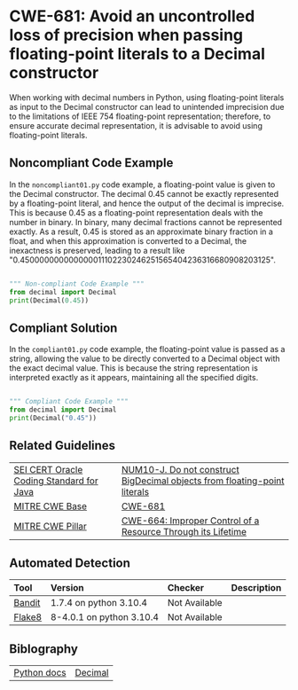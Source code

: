 # CWE-681: Avoid an uncontrolled loss of precision when passing floating-point literals to a Decimal constructor

When working with decimal numbers in Python, using floating-point literals as input to the Decimal constructor can lead to unintended imprecision due to the limitations of IEEE 754 floating-point representation; therefore, to ensure accurate decimal representation, it is advisable to avoid using floating-point literals.

## Noncompliant Code Example

In the `noncompliant01.py` code example, a floating-point value is given to the Decimal constructor. The decimal 0.45 cannot be exactly represented by a floating-point literal, and hence the output of the decimal is imprecise. This is because 0.45 as a floating-point representation deals with the number in binary. In binary, many decimal fractions cannot be represented exactly. As a result, 0.45 is stored as an approximate binary fraction in a float, and when this approximation is converted to a Decimal, the inexactness is preserved, leading to a result like "0.450000000000000011102230246251565404236316680908203125".

```py

""" Non-compliant Code Example """
from decimal import Decimal
print(Decimal(0.45))
```

## Compliant Solution

In the `compliant01.py` code example, the floating-point value is passed as a string, allowing the value to be directly converted to a Decimal object with the exact decimal value. This is because the string representation is interpreted exactly as it appears, maintaining all the specified digits.

```py

""" Compliant Code Example """
from decimal import Decimal
print(Decimal("0.45"))
```

## Related Guidelines

|||
|:---|:---|
|[SEI CERT Oracle Coding Standard for Java](https://wiki.sei.cmu.edu/confluence/display/java/SEI+CERT+Oracle+Coding+Standard+for+Java?src=breadcrumbs)|[NUM10-J. Do not construct BigDecimal objects from floating-point literals](https://wiki.sei.cmu.edu/confluence/display/java/NUM10-J.+Do+not+construct+BigDecimal+objects+from+floating-point+literals)|
|[MITRE CWE Base](http://cwe.mitre.org/)| [CWE-681](https://cwe.mitre.org/data/definitions/681.html)|
|[MITRE CWE Pillar](http://cwe.mitre.org/)|[CWE-664: Improper Control of a Resource Through its Lifetime](https://cwe.mitre.org/data/definitions/664.html)|

## Automated Detection

|Tool|Version|Checker|Description|
|:----|:----|:----|:----|
|[Bandit](https://bandit.readthedocs.io/en/latest/)|1.7.4 on python 3.10.4|Not Available||
|[Flake8](https://flake8.pycqa.org/en/latest/)|8-4.0.1 on python 3.10.4|Not Available||

## Biblography

|||
|:---|:---|
|[Python docs](https://docs.python.org/3/)|[Decimal](https://docs.python.org/3/library/decimal.html)|
